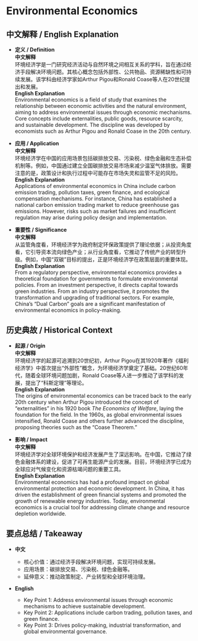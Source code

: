 # Environmental Economics

## 中文解释 / English Explanation

* **定义 / Definition**  
  **中文解释**  
  环境经济学是一门研究经济活动与自然环境之间相互关系的学科，旨在通过经济手段解决环境问题。其核心概念包括外部性、公共物品、资源稀缺性和可持续发展。该学科由经济学家如Arthur Pigou和Ronald Coase等人在20世纪提出和发展。  
  **English Explanation**  
  Environmental economics is a field of study that examines the relationship between economic activities and the natural environment, aiming to address environmental issues through economic mechanisms. Core concepts include externalities, public goods, resource scarcity, and sustainable development. The discipline was developed by economists such as Arthur Pigou and Ronald Coase in the 20th century.

* **应用 / Application**  
  **中文解释**  
  环境经济学在中国的应用场景包括碳排放交易、污染税、绿色金融和生态补偿机制等。例如，中国通过建立全国碳排放交易市场来减少温室气体排放。需要注意的是，政策设计和执行过程中可能存在市场失灵和监管不足的风险。  
  **English Explanation**  
  Applications of environmental economics in China include carbon emission trading, pollution taxes, green finance, and ecological compensation mechanisms. For instance, China has established a national carbon emission trading market to reduce greenhouse gas emissions. However, risks such as market failures and insufficient regulation may arise during policy design and implementation.

* **重要性 / Significance**  
  **中文解释**  
  从监管角度看，环境经济学为政府制定环保政策提供了理论依据；从投资角度看，它引导资本流向绿色产业；从行业角度看，它推动了传统产业的转型升级。例如，中国“双碳”目标的提出，正是环境经济学在政策层面的重要体现。  
  **English Explanation**  
  From a regulatory perspective, environmental economics provides a theoretical foundation for governments to formulate environmental policies. From an investment perspective, it directs capital towards green industries. From an industry perspective, it promotes the transformation and upgrading of traditional sectors. For example, China’s “Dual Carbon” goals are a significant manifestation of environmental economics in policy-making.

## 历史典故 / Historical Context

* **起源 / Origin**  
  **中文解释**  
  环境经济学的起源可追溯到20世纪初，Arthur Pigou在其1920年著作《福利经济学》中首次提出“外部性”概念，为环境经济学奠定了基础。20世纪60年代，随着全球环境问题加剧，Ronald Coase等人进一步推动了该学科的发展，提出了“科斯定理”等理论。  
  **English Explanation**  
  The origins of environmental economics can be traced back to the early 20th century when Arthur Pigou introduced the concept of “externalities” in his 1920 book *The Economics of Welfare*, laying the foundation for the field. In the 1960s, as global environmental issues intensified, Ronald Coase and others further advanced the discipline, proposing theories such as the “Coase Theorem.”

* **影响 / Impact**  
  **中文解释**  
  环境经济学对全球环境保护和经济发展产生了深远影响。在中国，它推动了绿色金融体系的建设，促进了可再生能源产业的发展。目前，环境经济学已成为全球应对气候变化和资源枯竭问题的重要工具。  
  **English Explanation**  
  Environmental economics has had a profound impact on global environmental protection and economic development. In China, it has driven the establishment of green financial systems and promoted the growth of renewable energy industries. Today, environmental economics is a crucial tool for addressing climate change and resource depletion worldwide.

## 要点总结 / Takeaway

* **中文**  
  - 核心价值：通过经济手段解决环境问题，实现可持续发展。  
  - 应用场景：碳排放交易、污染税、绿色金融等。  
  - 延伸意义：推动政策制定、产业转型和全球环境治理。  

* **English**  
  - Key Point 1: Address environmental issues through economic mechanisms to achieve sustainable development.  
  - Key Point 2: Applications include carbon trading, pollution taxes, and green finance.  
  - Key Point 3: Drives policy-making, industrial transformation, and global environmental governance.